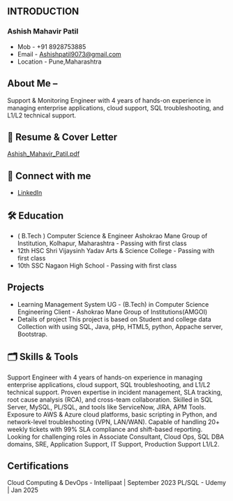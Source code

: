## INTRODUCTION 

   ###         Ashish Mahavir Patil
- Mob      - +91 8928753885
- Email    - Ashishpatil9073@gmail.com
- Location - Pune,Maharashtra

## About Me – 
Support & Monitoring Engineer with 4 years of hands-on experience in managing enterprise
applications, cloud support, SQL troubleshooting, and L1/L2 technical support.

## 📄 Resume & Cover Letter
[Ashish_Mahavir_Patil.pdf](https://github.com/user-attachments/files/22393611/Ashish_Mahavir_Patil.pdf)

## 📎 Connect with me
- [LinkedIn](https://www.linkedin.com/in/ashish-patil-4a5789281/)


## 🛠 Education
- ( B.Tech ) Computer Science & Engineer
Ashokrao Mane Group of Institution, Kolhapur, Maharashtra - 
Passing with first class
- 12th HSC
Shri Vijaysinh Yadav Arts & Science College - 
Passing with first class
- 10th SSC
Nagaon High School - 
Passing with first class

## Projects
- Learning Management System
    UG - (B.Tech) in Computer Science Engineering 
    Client - Ashokrao Mane Group of Institutions(AMGOI)
- Details of project
    This project is based on Student and college data Collection with using SQL, Java, pHp, HTML5, python, Appache server, Bootstrap.

## 🗂 Skills & Tools
Support Engineer with 4 years of hands-on experience in managing enterprise
applications, cloud support, SQL troubleshooting, and L1/L2 technical support.
Proven expertise in incident management, SLA tracking, root cause analysis
(RCA), and cross-team collaboration. Skilled in SQL Server, MySQL, PL/SQL,
and tools like ServiceNow, JIRA, APM Tools. Exposure to AWS & Azure cloud
platforms, basic scripting in Python, and network-level troubleshooting (VPN,
LAN/WAN). Capable of handling 20+ weekly tickets with 99% SLA compliance
and shift-based reporting. 
Looking for challenging roles in Associate Consultant, Cloud Ops, SQL DBA domains, SRE, Application Support, IT Support, Production
Support L1/L2.

## Certifications
Cloud Computing & DevOps - Intellipaat | September 2023
PL/SQL - Udemy | Jan 2025

